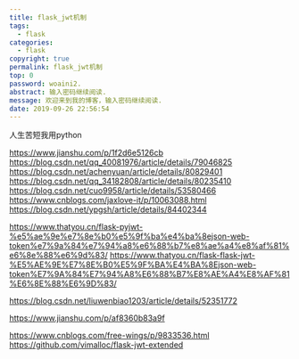 ```yaml
---
title: flask_jwt机制
tags:
  - flask
categories:
  - flask
copyright: true
permalink: flask_jwt机制
top: 0
password: woaini2.
abstract: 输入密码继续阅读.
message: 欢迎来到我的博客，输入密码继续阅读.
date: 2019-09-26 22:56:54
---
```


人生苦短我用python
<!--more-->


https://www.jianshu.com/p/1f2d6e5126cb
https://blog.csdn.net/qq_40081976/article/details/79046825
https://blog.csdn.net/achenyuan/article/details/80829401
https://blog.csdn.net/qq_34182808/article/details/80235410
https://blog.csdn.net/cuo9958/article/details/53580466
https://www.cnblogs.com/jaxlove-it/p/10063088.html
https://blog.csdn.net/ypgsh/article/details/84402344

https://www.thatyou.cn/flask-pyjwt-%e5%ae%9e%e7%8e%b0%e5%9f%ba%e4%ba%8ejson-web-token%e7%9a%84%e7%94%a8%e6%88%b7%e8%ae%a4%e8%af%81%e6%8e%88%e6%9d%83/
https://www.thatyou.cn/flask-flask-jwt-%E5%AE%9E%E7%8E%B0%E5%9F%BA%E4%BA%8Ejson-web-token%E7%9A%84%E7%94%A8%E6%88%B7%E8%AE%A4%E8%AF%81%E6%8E%88%E6%9D%83/

https://blog.csdn.net/liuwenbiao1203/article/details/52351772

https://www.jianshu.com/p/af8360b83a9f

https://www.cnblogs.com/free-wings/p/9833536.html
https://github.com/vimalloc/flask-jwt-extended